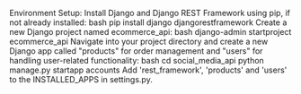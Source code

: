 Environment Setup:
Install Django and Django REST Framework using pip, if not already installed: bash pip install django djangorestframework
Create a new Django project named ecommerce_api: bash django-admin startproject ecommerce_api
Navigate into your project directory and create a new Django app called "products" for order management and "users" for handling user-related functionality: bash cd social_media_api python manage.py startapp accounts
Add 'rest_framework', 'products' and 'users' to the INSTALLED_APPS in settings.py.